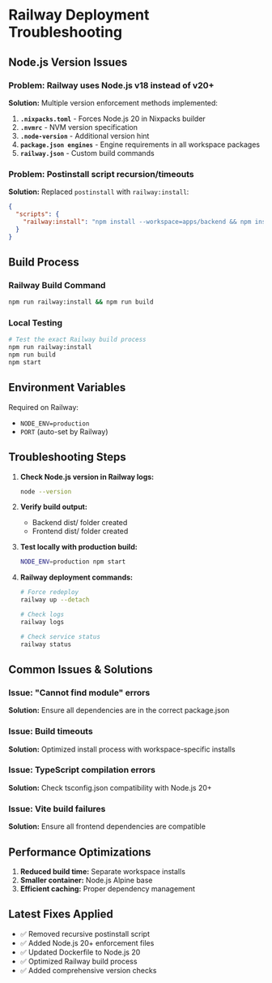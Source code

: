 # Railway Deployment Troubleshooting

## Node.js Version Issues

### Problem: Railway uses Node.js v18 instead of v20+
**Solution:** Multiple version enforcement methods implemented:

1. **`.nixpacks.toml`** - Forces Node.js 20 in Nixpacks builder
2. **`.nvmrc`** - NVM version specification  
3. **`.node-version`** - Additional version hint
4. **`package.json engines`** - Engine requirements in all workspace packages
5. **`railway.json`** - Custom build commands

### Problem: Postinstall script recursion/timeouts
**Solution:** Replaced `postinstall` with `railway:install`:

```json
{
  "scripts": {
    "railway:install": "npm install --workspace=apps/backend && npm install --workspace=apps/frontend"
  }
}
```

## Build Process

### Railway Build Command
```bash
npm run railway:install && npm run build
```

### Local Testing
```bash
# Test the exact Railway build process
npm run railway:install
npm run build
npm start
```

## Environment Variables

Required on Railway:
- `NODE_ENV=production`
- `PORT` (auto-set by Railway)

## Troubleshooting Steps

1. **Check Node.js version in Railway logs:**
   ```bash
   node --version
   ```

2. **Verify build output:**
   - Backend dist/ folder created
   - Frontend dist/ folder created

3. **Test locally with production build:**
   ```bash
   NODE_ENV=production npm start
   ```

4. **Railway deployment commands:**
   ```bash
   # Force redeploy
   railway up --detach

   # Check logs
   railway logs

   # Check service status
   railway status
   ```

## Common Issues & Solutions

### Issue: "Cannot find module" errors
**Solution:** Ensure all dependencies are in the correct package.json

### Issue: Build timeouts
**Solution:** Optimized install process with workspace-specific installs

### Issue: TypeScript compilation errors
**Solution:** Check tsconfig.json compatibility with Node.js 20+

### Issue: Vite build failures
**Solution:** Ensure all frontend dependencies are compatible

## Performance Optimizations

1. **Reduced build time:** Separate workspace installs
2. **Smaller container:** Node.js Alpine base
3. **Efficient caching:** Proper dependency management

## Latest Fixes Applied

- ✅ Removed recursive postinstall script
- ✅ Added Node.js 20+ enforcement files
- ✅ Updated Dockerfile to Node.js 20
- ✅ Optimized Railway build process
- ✅ Added comprehensive version checks